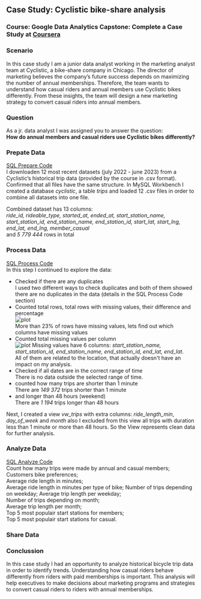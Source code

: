 
## Case Study: Cyclistic bike-share analysis   

### Course: Google Data Analytics Capstone: Complete a Case Study at [Coursera](https://www.coursera.org/learn/google-data-analytics-capstone)

### Scenario
In this case study I am a junior data analyst working in the marketing analyst team at Cyclistic, a bike-share company in Chicago. The director
of marketing believes the company’s future success depends on maximizing the number of annual memberships. Therefore,
the team wants to understand how casual riders and annual members use Cyclistic bikes differently. From these insights,
the team will design a new marketing strategy to convert casual riders into annual members.  

### Question
As a jr. data analyst I was assigned you to answer the question:  
**How do annual members and casual riders use Cyclistic bikes differently?**


### Prepate Data  
[SQL Prepare Code](./01_prepare_data.sql)      
I downloaden 12 most recent datasets (july 2022 - june 2023) from a Cyclistic’s historical trip data (provided by the course in .csv format).  
Confirmed that all files have the same structure.
In MySQL Workbench I created a database *cyclistic*, a table *trips* and
loaded 12 .csv files in order to combine all datasets into one file.  

Combined dataset has 13 columns:  
*ride_id, rideable_type, started_at, ended_at, start_station_name, start_station_id, end_station_name, end_station_id, start_lat, start_lng, end_lat, end_lng, member_casual*  
and *5 779 444* rows in total

### Process Data 
[SQL Process Code](./02_process_data.sql)  
In this step I continued to explore the data:   
- Checked if there are any duplicates  
  I used two different ways to check duplicates and both of them showed there are no duplicates in the data (details in the SQL Process Code section)   
- Counted total rows, total rows with missing values, their difference and percentage  
  ![plot]()   
  More than 23% of rows have missing values, lets find out which columns have missing values  
- Counted total missing values per column  
  ![plot]() 
  Missing values have 6 columns: *start_station_name, start_station_id, end_station_name, end_station_id, end_lat, end_lat*.  
  All of them are related to the location, that actually doesn't have an impact on my analysis.  
- Checked if all dates are in the correct range of time  
  There is no data outside the selected range of time.  
- counted how many trips are shorter than 1 minute  
  There are *149 372* trips shorter than 1 minute  
- and longer than 48 hours (weekend)  
  There are *1 194* trips longer than 48 hours  

Next, I created a view *vw_trips* with extra columns: *ride_length_min*, *day_of_week* and *month* 
also I excluded from this view all trips with duration less than 1 minute or more than 48 hours. 
So the View represents clean data for further analysis.

### Analyze Data
[SQL Analyze Code](./03_analyze_data.sql)  
Count how many trips were made by annual and casual members;  
Customers bike preferences;  
Average ride length in minutes;  
Average ride length in minutes per type of bike;
Number of trips depending on weekday;
Average trip length per weekday;  
Number of trips depending on month;  
Average trip length per month;  
Top 5 most populair start stations for members;  
Top 5 most populair start stations for casual.


### Share Data


### Conclussion
In this case study I had an opportunity to analyze historical bicycle trip data in order to identify trends. 
Understanding how casual riders behave differently from riders with paid memberships is important. 
This analysis will help executives to make decisions about marketing programs and strategies to convert casual riders to riders with annual memberships.
